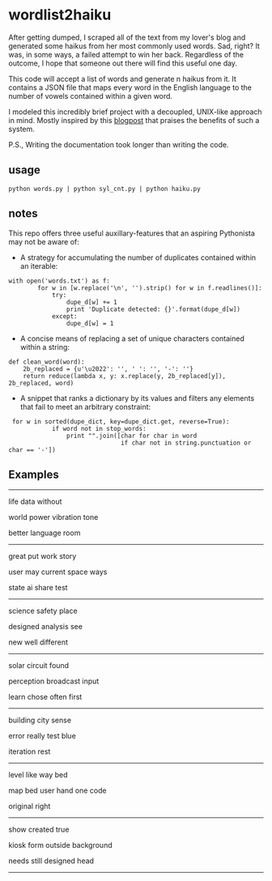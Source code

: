 # wordlist2haiku
After getting dumped, I scraped all of the text from my lover's blog and 
generated some haikus from her most commonly used words. Sad, right?
It was, in some ways, a failed attempt to win her back. Regardless of the outcome,
I hope that someone out there will find this useful one day.

This code will accept a list of words and generate n haikus from it. It contains a JSON file that maps every word in the English language to the number of vowels contained within a given word.

I modeled this incredibly brief project with a decoupled, UNIX-like approach in mind. Mostly inspired by this [blogpost](http://www.confluent.io/blog/apache-kafka-samza-and-the-unix-philosophy-of-distributed-data) that praises the benefits of such a system. 

P.S., Writing the documentation took longer than writing the code.

## usage
`python words.py | python syl_cnt.py | python haiku.py`


## notes
This repo offers three useful auxillary-features that an aspiring Pythonista may not be aware of:
* A strategy for accumulating the number of duplicates contained within an iterable:
```
with open('words.txt') as f:
        for w in [w.replace('\n', '').strip() for w in f.readlines()]:
            try:
                dupe_d[w] += 1
                print 'Duplicate detected: {}'.format(dupe_d[w])
            except:
                dupe_d[w] = 1
```
* A concise means of replacing a set of unique characters contained within a string:
```
def clean_word(word):
    2b_replaced = {u'\u2022': '', ' ': '', '-': ''}
    return reduce(lambda x, y: x.replace(y, 2b_replaced[y]), 2b_replaced, word)
```
* A snippet that ranks a dictionary by its values and filters any elements that fail to meet an arbitrary constraint:
```
 for w in sorted(dupe_dict, key=dupe_dict.get, reverse=True):
            if word not in stop_words:
                print "".join([char for char in word
                               if char not in string.punctuation or char == '-'])
  ```


## Examples

*****************************************************
life data without

world power vibration tone

better language room

*****************************************************
great put work story

user may current space ways

state ai share test
*****************************************************
science safety place

designed analysis see

new well different
*****************************************************
solar circuit found

perception broadcast input

learn chose often first
*****************************************************
building city sense

error really test blue

iteration rest
*****************************************************
level like way bed

map bed user hand one code

original right
*****************************************************
show created true

kiosk form outside background

needs still designed head
*****************************************************
